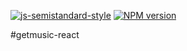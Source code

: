 [![js-semistandard-style](https://img.shields.io/badge/code%20style-semistandard-brightgreen.svg?style=flat-square)](https://github.com/Flet/semistandard)
[![NPM version](https://img.shields.io/npm/v/nyc.svg)](https://www.npmjs.com/package/nyc)

#getmusic-react
